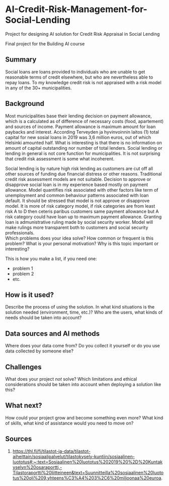 # AI-Credit-Risk-Management-for-Social-Lending
Project for designing AI solution for Credit Risk Appraisal in Social Lending

Final project for the Building AI course

## Summary

Social loans are loans provided to individuals who are unable to get reasonable terms of credit elsewhere, but who are nevertheless able to repay loans. To my knowledge credit risk is not appraised with a risk model in any of the 30+ municipalities.

## Background

Most municipalities base their lending decision on payment allowance, which is a calculated as of difference of necessary costs (food, apartement) and sources of income. Payment allowance is maximum amount for loan paybacks and interest. According Terveyden ja hyvinvoinnin laitos (1) total capital for new sosial loans in 2019 was 3,6 million euros, out of which Helsinki amounted half. What is interesting is that there is no information on amount of capital outstanding nor number of total lenders. Social lending or lending in general is not core function for municipalities. It is not surprising that credit risk assessment is some what incoherent. 

Social lending is by nature high risk lending as customers are cut off all other sources of funding due financial distress or other reasons. Traditional credit risk assessment models are not suitable. Decision to approve or disapprove social loan is in my experience based mostly on payment allowance. Model quantifies risk associated with other factors like term of unemployment and common behaviour patterns associated with loan default. It should be stressed that model is not approve or disapprove model. It is more of risk category model, if risk categories are from least risk A to D then ceteris paribus customers same payment allowance but A risk category could have loan up to maximum payment allowance. Granting loan is admunistrative ruling made by social security worker. Model will make rulings more transparent both to customers and social security professionals.  
Which problems does your idea solve? How common or frequent is this problem? What is your personal motivation? Why is this topic important or interesting?

This is how you make a list, if you need one:
* problem 1
* problem 2
* etc.


## How is it used?

Describe the process of using the solution. In what kind situations is the solution needed (environment, time, etc.)? Who are the users, what kinds of needs should be taken into account?

## Data sources and AI methods
Where does your data come from? Do you collect it yourself or do you use data collected by someone else?

## Challenges

What does your project _not_ solve? Which limitations and ethical considerations should be taken into account when deploying a solution like this?

## What next?

How could your project grow and become something even more? What kind of skills, what kind of assistance would you  need to move on?

## Sources
1) https://thl.fi/fi/tilastot-ja-data/tilastot-aiheittain/sosiaalipalvelut/tilastokysely-kuntiin/sosiaalinen-luototus#:~:text=Sosiaalinen%20luototus%202019%20%2D%20Kuntakyselyn%20osaraportti,-Tilastoraportti%20liitteineen&text=Suunnitteilla%20sosiaalinen%20luototus%20oli%209,yhteens%C3%A4%203%2C6%20miljoonaa%20euroa.

